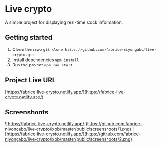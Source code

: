 # Live crypto

A simple project for displaying real-time stock information.

## Getting started
1. Clone the repo ``git clone https://github.com/fabrice-niyongabo/live-crypto.git``
2. Install dependencies ``npm install``
3. Run the project ``npm run start``

## Project Live URL
[https://fabrice-live-crypto.netlify.app/](https://fabrice-live-crypto.netlify.app/)

## Screenshoots
![https://fabrice-live-crypto.netlify.app/](https://github.com/fabrice-niyongabo/live-crypto/blob/master/public/screenshoots/1.png)
![https://fabrice-live-crypto.netlify.app/](https://github.com/fabrice-niyongabo/live-crypto/blob/master/public/screenshoots/2.png)

